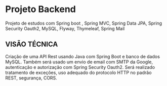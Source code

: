 # Projeto Backend
Projeto de estudos com Spring boot , Spring MVC, Spring Data JPA, Spring Security Oauth2, MySQL, Flyway, Thymeleaf, Spring Mail

## VISÃO TÉCNICA
Criação de uma API Rest usando Java com Spring Boot e banco de dados MySQL.
Também será usado um envio de email com SMTP da Google, autenticação e autorização com Spring Security Oauth2.
Será realizado tratamento de exceções, uso adequado do protocolo HTTP no padrão REST, segurança, CORS.